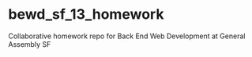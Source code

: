 # bewd_sf_13_homework
Collaborative homework repo for Back End Web Development at General Assembly SF
